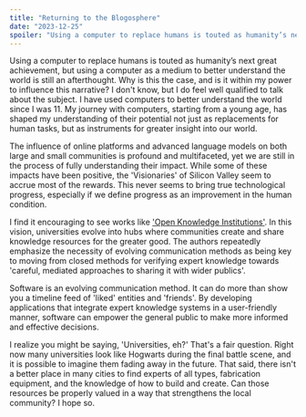 ```yaml
---
title: "Returning to the Blogosphere"
date: "2023-12-25"
spoiler: "Using a computer to replace humans is touted as humanity’s next great achievement, but using a computer as a medium to better understand the world is still an afterthought."
---
```


Using a computer to replace humans is touted as humanity’s next great achievement, but using a computer as a medium to better understand the world is still an afterthought. Why is this the case, and is it within my power to influence this narrative? I don't know, but I do feel well qualified to talk about the subject. I have used computers to better understand the world since I was 11. My journey with computers, starting from a young age, has shaped my understanding of their potential not just as replacements for human tasks, but as instruments for greater insight into our world.

The influence of online platforms and advanced language models on both large and small communities is profound and multifaceted, yet we are still in the process of fully understanding their impact. While some of these impacts have been positive, the 'Visionaries' of Silicon Valley seem to accrue most of the rewards. This never seems to bring true technological progress, especially if we define progress as an improvement in the human condition.

I find it encouraging to see works like ['Open Knowledge Institutions'](https://mitpress.mit.edu/9780262365161/open-knowledge-institutions/). In this vision, universities evolve into hubs where communities create and share knowledge resources for the greater good. The authors repeatedly emphasize the necessity of evolving communication methods as being key to moving from closed methods for verifying expert knowledge towards 'careful, mediated approaches to sharing it with wider publics'.

Software is an evolving communication method. It can do more than show you a timeline feed of 'liked' entities and 'friends'. By developing applications that integrate expert knowledge systems in a user-friendly manner, software can empower the general public to make more informed and effective decisions.

I realize you might be saying, 'Universities, eh?' That's a fair question. Right now many universities look like Hogwarts during the final battle scene, and it is possible to imagine them fading away in the future. That said, there isn't a better place in many cities to find experts of all types, fabrication equipment, and the knowledge of how to build and create. Can those resources be properly valued in a way that strengthens the local community? I hope so.
